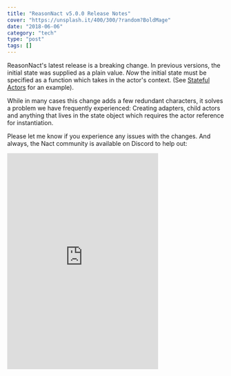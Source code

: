 ```yaml
---
title: "ReasonNact v5.0.0 Release Notes"
cover: "https://unsplash.it/400/300/?random?BoldMage"
date: "2018-06-06"
category: "tech"
type: "post"
tags: []    
---
```

ReasonNact's latest release is a breaking change. In previous versions, the initial state was supplied as a plain value. *Now* the initial state must be specified as a function which takes in the actor's context. (See [Stateful Actors](https://nact.io/lesson/reasonml/stateful-actors) for an example).

While in many cases this change adds a few redundant characters, it solves a problem we have frequently experienced: Creating adapters, child actors and anything that lives in the state object which requires the actor reference for instantiation.

Please let me know if you experience any issues with the changes. And always, the Nact community is available on Discord to help out:

<iframe src='https://discordapp.com/widget?id=392625718682714112&theme=light' width='350' height='500' allowTransparency='true' frameBorder='0' />
